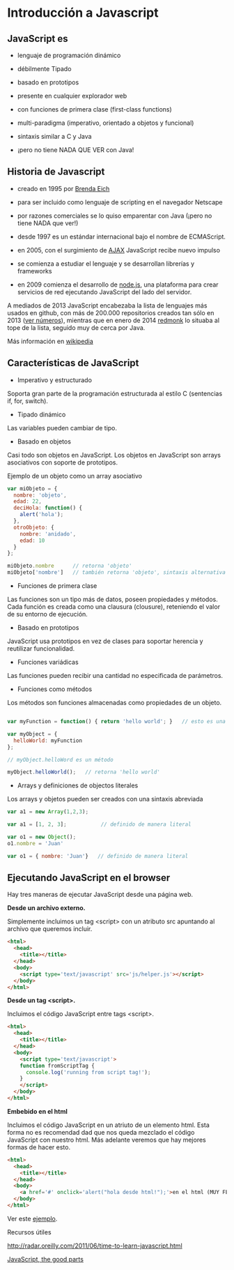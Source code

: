 # Introducción a Javascript

## JavaScript es

* lenguaje de programación dinámico
* débilmente Tipado
* basado en prototipos
* presente en cualquier explorador web
* con funciones de primera clase (first-class functions)
* multi-paradigma (imperativo, orientado a objetos y funcional)

* sintaxis similar a C y Java
* ¡pero no tiene NADA QUE VER con Java!

## Historia de Javascript

* creado en 1995 por [Brenda Eich](https://es.wikipedia.org/wiki/Brendan_Eich)
* para ser incluido como lenguaje de scripting en el navegador Netscape
* por razones comerciales se lo quiso emparentar con Java (¡pero no tiene NADA que ver!)
* desde 1997 es un estándar internacional bajo el nombre de ECMAScript.

* en 2005, con el surgimiento de [AJAX](https://es.wikipedia.org/wiki/AJAX) JavaScript recibe nuevo impulso
* se comienza a estudiar el lenguaje y se desarrollan librerías y frameworks
* en 2009 comienza el desarrollo de [node.js](http://nodejs.org/), una plataforma para crear servicios de red ejecutando JavaScript del lado del servidor.

A mediados de 2013 JavaScript encabezaba la lista de lenguajes más usados en github, con más de 200.000 repositorios creados tan sólo en 2013 ([ver números](http://adambard.com/blog/top-github-languages-for-2013-so-far/)), mientras que en enero de 2014 [redmonk](http://redmonk.com/sogrady/2014/01/22/language-rankings-1-14/) lo situaba al tope de la lista, seguido muy de cerca por Java.

Más información en [wikipedia](https://es.wikipedia.org/wiki/JavaScript)

## Características de JavaScript

* Imperativo y estructurado

Soporta gran parte de la programación estructurada al estilo C (sentencias if, for, switch).

* Tipado dinámico

Las variables pueden cambiar de tipo.

* Basado en objetos

Casi todo son objetos en JavaScript. Los objetos en JavaScript son arrays asociativos con soporte de prototipos.

Ejemplo de un objeto como un array asociativo
```javascript
var miObjeto = {
  nombre: 'objeto',
  edad: 22,
  deciHola: function() {
    alert('hola');
  },
  otroObjeto: {
    nombre: 'anidado',
    edad: 10
  }
};

miObjeto.nombre      // retorna 'objeto'
miObjeto['nombre']   // también retorna 'objeto', sintaxis alternativa

```

* Funciones de primera clase

Las funciones son un tipo más de datos, poseen propiedades y métodos. Cada función es creada como una clausura (clousure), reteniendo el valor de su entorno de ejecución.

* Basado en prototipos

JavaScript usa prototipos en vez de clases para soportar herencia y reutilizar funcionalidad.

* Funciones variádicas

Las funciones pueden recibir una cantidad no especificada de parámetros.

* Funciones como métodos

Los métodos son funciones almacenadas como propiedades de un objeto.

```javascript

var myFunction = function() { return 'hello world'; }   // esto es una función

var myObject = {
  helloWorld: myFunction
};

// myObject.helloWord es un método

myObject.helloWorld();   // retorna 'hello world'
```

* Arrays y definiciones de objectos literales

Los arrays y objetos pueden ser creados con una sintaxis abreviada

```javascript
var a1 = new Array(1,2,3);

var a1 = [1, 2, 3];           // definido de manera literal

var o1 = new Object();
o1.nombre = 'Juan'

var o1 = { nombre: 'Juan'}   // definido de manera literal
```

## Ejecutando JavaScript en el browser

Hay tres maneras de ejecutar JavaScript desde una página web.

**Desde un archivo externo.**

Simplemente incluimos un tag &lt;script> con un atributo src apuntando al archivo que queremos incluir.

```html
<html>
  <head>
    <title></title>
  </head>
  <body>
    <script type='text/javascript' src='js/helper.js'></script>
  </body>
</html>
```

**Desde un tag &lt;script>.**

Incluimos el código JavaScript entre tags &lt;script>.

```html
<html>
  <head>
    <title></title>
  </head>
  <body>
    <script type='text/javascript'>
    function fromScriptTag {
      console.log('running from script tag!');
    }
    </script>
  </body>
</html>
```

**Embebido en el html**

Incluimos el código JavaScript en un atriuto de un elemento html. Esta forma no es recomendad dad que nos queda mezclado el código JavaScript con nuestro html. Más adelante veremos que hay mejores formas de hacer esto.

```html
<html>
  <head>
    <title></title>
  </head>
  <body>
    <a href='#' onclick='alert("hola desde html!");'>en el html (MUY FEO!!!)</a>
  </body>
</html>
```

Ver este [ejemplo](ejemplos/01_ejecutando_js/test.html).

Recursos útiles

http://radar.oreilly.com/2011/06/time-to-learn-javascript.html

[JavaScript, the good parts](http://shop.oreilly.com/product/9780596517748.do)


